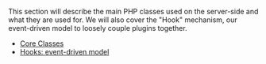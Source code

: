 
This section will describe the main PHP classes used on the server-side and what they are used for. We will also cover the "Hook" mechanism, our event-driven model to loosely couple plugins together.

- [Core Classes](../core-classes/)
- [Hooks: event-driven model](../hooks-event-driven-model/)
